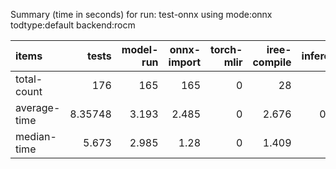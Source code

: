 Summary (time in seconds) for run: test-onnx using mode:onnx todtype:default backend:rocm

| items        |     tests |   model-run |   onnx-import |   torch-mlir |   iree-compile |   inference |
|:-------------|----------:|------------:|--------------:|-------------:|---------------:|------------:|
| total-count  | 176       |     165     |       165     |            0 |         28     |       0     |
| average-time |   8.35748 |       3.193 |         2.485 |            0 |          2.676 |       0.004 |
| median-time  |   5.673   |       2.985 |         1.28  |            0 |          1.409 |       0     |
